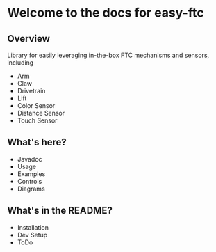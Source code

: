 # Welcome to the docs for easy-ftc

## Overview
Library for easily leveraging in-the-box FTC mechanisms and sensors, including

* Arm
* Claw
* Drivetrain
* Lift
* Color Sensor
* Distance Sensor
* Touch Sensor

## What's here?

* Javadoc
* Usage
* Examples
* Controls
* Diagrams

## What's in the README?

* Installation
* Dev Setup
* ToDo